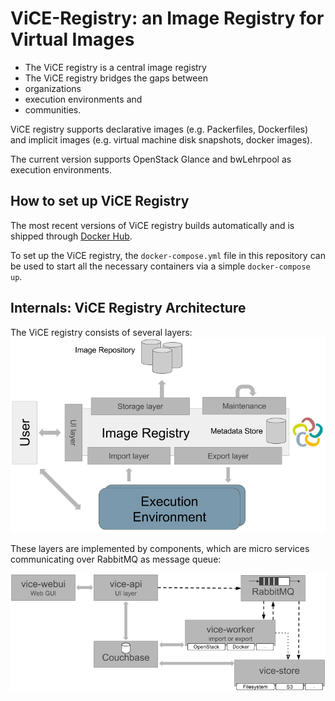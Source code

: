 # ViCE-Registry: an Image Registry for Virtual Images

* The ViCE registry is a central image registry
* The ViCE registry bridges the gaps between 
 * organizations
 * execution environments and 
 * communities.
 
ViCE registry supports declarative images (e.g. Packerfiles, Dockerfiles)
and implicit images (e.g. virtual machine disk snapshots, docker images).

The current version supports OpenStack Glance and bwLehrpool as execution
environments.

## How to set up ViCE Registry

The most recent versions of ViCE registry builds automatically and is shipped
through [Docker Hub](https://hub.docker.com/u/viceregistry/).

To set up the ViCE registry, the `docker-compose.yml` file in this repository can be
used to start all the necessary containers via a simple `docker-compose up`.


## Internals: ViCE Registry Architecture

The ViCE registry consists of several layers:
![ViCE Registry Architecture](vice-registry-architecture.png "ViCE Registry Architecture")

These layers are implemented by components, which are micro services communicating
over RabbitMQ as message queue:

![ViCE Registry Components](vice-registry-components.png "ViCE Registry Components")


